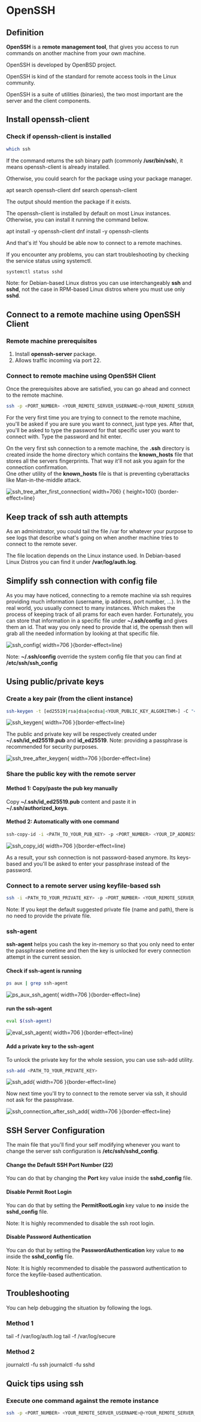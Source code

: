 # OpenSSH

## Definition

**OpenSSH** is a **remote management tool**, that gives you access to run commands on another machine from your own machine.

OpenSSH is developed by OpenBSD project.

OpenSSH is kind of the standard for remote access tools in the Linux community.

OpenSSH is a suite of utilities (binaries), the two most important are the server and the client components.

##  Install openssh-client

### Check if openssh-client is installed
```bash
which ssh
```
If the command returns the ssh binary path (commonly **/usr/bin/ssh**), it means openssh-client is already installed.

Otherwise, you could search for the package using your package manager.

<tabs>
    <tab title="Debian-based Linux Distros">
        <code-block lang="bash">apt search openssh-client</code-block>
    </tab>
    <tab title="RPM-based Linux Distros">
        <code-block lang="bash">dnf search openssh-client</code-block> 
    </tab>
</tabs>

The output should mention the package if it exists.

The openssh-client is installed by default on most Linux instances. Otherwise, you can install it running the command bellow.


<tabs>
    <tab title="Debian-based Linux Distros">
        <code-block lang="bash">apt install -y openssh-client</code-block>
    </tab>
    <tab title="RPM-based Linux Distros">
        <code-block lang="bash">dnf install -y openssh-clients</code-block> 
    </tab>
</tabs>


And that's it! You should be able now to connect to a remote machines.

If you encounter any problems, you can start troubleshooting by checking the service status using systemctl.
```bash
systemctl status sshd
```
Note: for Debian-based Linux distros you can use interchangeably **ssh** and **sshd**, not the case in RPM-based Linux distros where you must use only **sshd**.

## Connect to a remote machine using OpenSSH Client
### Remote machine prerequisites
1. Install **openssh-server** package.
2. Allows traffic incoming via port 22.

### Connect to remote machine using OpenSSH Client
Once the prerequisites above are satisfied, you can go ahead and connect to the remote machine.
```bash
ssh -p <PORT_NUMBER> <YOUR_REMOTE_SERVER_USERNAME>@<YOUR_REMOTE_SERVER_IP_ADDRESS>
``` 

[//]: # (![ssh_first_connection]&#40;images/ssh_first_connection.png&#41;)


For the very first time you are trying to connect to the remote machine, you'll be asked if you are sure you want to connect, just type yes. After that, you'll be asked to type the password for that specific user you want to connect with. Type the password and hit enter.

On the very first ssh connection to a remote machine,
the **.ssh** directory is created inside the home directory
which contains the **known_hosts** file that stores all the servers fingerprints. That way it'll not ask you again for the connection confirmation.       
One other utility of the **known_hosts** file is that is preventing cyberattacks like Man-in-the-middle attack.

![ssh_tree_after_first_connection](ssh_tree_after_first_connection.png){ width=706} { height=100} {border-effect=line}

## Keep track of ssh auth attempts
As an administrator,
you could tail the file /var for whatever your purpose
to see logs that describe what's going on when another machine tries to connect to the remote sever.

The file location depends on the Linux instance used.
In Debian-based Linux Distros you can find it under **/var/log/auth.log**.

## Simplify ssh connection with config file
As you may have noticed, connecting to a remote machine via ssh requires providing much information
(username, ip address, port number, ...).
In the real world, you usually connect to many instances.
Which makes the process of keeping track of all prams for each even harder.
Fortunately, you can store that information in a specific file under **~/.ssh/config** and gives them an id.
That way you only need to provide that id,
the openssh then will grab all the needed information by looking at that specific file.

![ssh_config](ssh_config.png){ width=706 }{border-effect=line}

Note: **~/.ssh/config** override the system config file that you can find at **/etc/ssh/ssh_config**

## Using public/private keys
### Create a key pair (from the client instance)
```bash
ssh-keygen -t [ed25519|rsa|dsa|ecdsa|<YOUR_PUBLIC_KEY_ALGORITHM>] -C "<YOUR_COMMENT>"
```

![ssh_keygen](ssh_keygen.png){ width=706 }{border-effect=line}

The public and private key will be respectively created under **~/.ssh/id_ed25519.pub** and **id_ed25519**.
Note: providing a passphrase is recommended for security purposes.

![ssh_tree_after_keygen](ssh_tree_after_keygen.png){ width=706 }{border-effect=line}

### Share the public key with the remote server
#### Method 1: Copy/paste the pub key manually
Copy **~/.ssh/id_ed25519.pub** content and paste it in **~/.ssh/authorized_keys**.
#### Method 2: Automatically with one command
```bash
ssh-copy-id -i <PATH_TO_YOUR_PUB_KEY> -p <PORT_NUMBER> <YOUR_IP_ADDRESS>
```

![ssh_copy_id](ssh_copy_id.png){ width=706 }{border-effect=line}

As a result, your ssh connection is not password-based anymore.
Its keys-based and you'll be asked to enter your passphrase instead of the password.

### Connect to a remote server using keyfile-based ssh
```bash
ssh -i <PATH_TO_YOUR_PRIVATE_KEY> -p <PORT_NUMBER> <YOUR_REMOTE_SERVER_USERNAME>@<YOUR_REMOTE_SERVER_IP_ADDRESS>
``` 
Note: If you kept the default suggested private file (name and path), there is no need to provide the private file.

### ssh-agent
**ssh-agent** helps you cash the key in-memory so that you only need to enter the passphrase onetime and then the key is unlocked for every connection attempt in the current session.
#### Check if ssh-agent is running
```bash
ps aux | grep ssh-agent 
```

![ps_aux_ssh_agent](ps_aux_ssh_agent.png){ width=706 }{border-effect=line}

#### run the ssh-agent
```bash
eval $(ssh-agent) 
```

![eval_ssh_agent](eval_ssh_agent.png){ width=706 }{border-effect=line}

#### Add a private key to the ssh-agent
To unlock the private key for the whole session, you can use ssh-add utility.
```bash
ssh-add <PATH_TO_YOUR_PRIVATE_KEY> 
```

![ssh_add](ssh_add.png){ width=706 }{border-effect=line}

Now next time you'll try to connect to the remote server via ssh, it should not ask for the passphrase.

![ssh_connection_after_ssh_add](ssh_connection_after_ssh_add.png){ width=706 }{border-effect=line}

## SSH Server Configuration
The main file that you'll find your self modifying
whenever you want to change the server ssh configuration is **/etc/ssh/sshd_config**.

#### Change the Default SSH Port Number (22)
You can do that by changing the **Port** key value inside the **sshd_config** file.

#### Disable Permit Root Login
You can do that by setting the **PermitRootLogin** key value to **no** inside the **sshd_config** file.

Note: It is highly recommended to disable the ssh root login.

#### Disable Password Authentication
You can do that by setting the **PasswordAuthentication** key value to **no** inside the **sshd_config** file.

Note: It is highly recommended to disable the password authentication to force the keyfile-based authentication.

## Troubleshooting
You can help debugging the situation by following the logs.

### Method 1
<tabs>
    <tab title="Debian-based Linux Distros">
        <code-block lang="bash">tail -f /var/log/auth.log</code-block>
    </tab>
    <tab title="RPM-based Linux Distros">
        <code-block lang="bash">tail -f /var/log/secure</code-block> 
    </tab>
</tabs>

### Method 2
<tabs>
    <tab title="Debian-based Linux Distros (tested on Ubuntu)">
        <code-block lang="bash">journalctl -fu ssh</code-block>
    </tab>
    <tab title="RPM-based Linux Distros (tested on Fedora)">
        <code-block lang="bash">journalctl -fu sshd</code-block> 
    </tab>
</tabs>

## Quick tips using ssh

### Execute one command against the remote instance

```bash
ssh -p <PORT_NUMBER> <YOUR_REMOTE_SERVER_USERNAME>@<YOUR_REMOTE_SERVER_IP_ADDRESS> ls
```